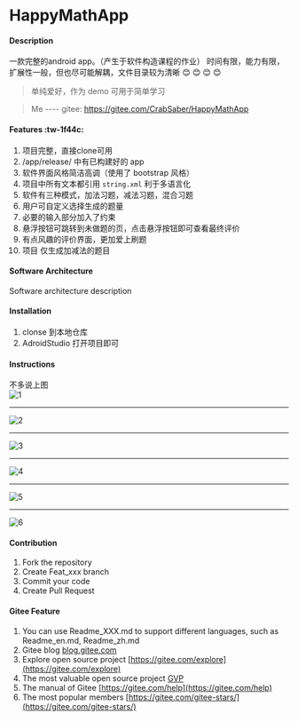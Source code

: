 # HappyMathApp

#### Description
一款完整的android app。（产生于软件构造课程的作业）
时间有限，能力有限，扩展性一般，但也尽可能解耦，文件目录较为清晰
 :blush:  :blush:  :blush:  :blush: 

> 单纯爱好，作为 demo 可用于简单学习

> Me ---- gitee: https://gitee.com/CrabSaber/HappyMathApp

#### Features  :tw-1f44c: 
1. 项目完整，直接clone可用
2. /app/release/ 中有已构建好的 app
3. 软件界面风格简洁高调（使用了 bootstrap 风格）
4. 项目中所有文本都引用 `string.xml` 利于多语言化
5. 软件有三种模式，加法习题，减法习题，混合习题
6. 用户可自定义选择生成的题量
7. 必要的输入部分加入了约束
8. 悬浮按钮可跳转到未做题的页，点击悬浮按钮即可查看最终评价
9. 有点风趣的评价界面，更加爱上刷题
10. 项目 仅生成加减法的题目

#### Software Architecture
Software architecture description

#### Installation

1.  clonse 到本地仓库
2.  AdroidStudio 打开项目即可

#### Instructions

不多说上图
<br/>
![1](screenshot/HappyMath_1.png)
****
![2](screenshot/HappyMath_2.png)
****
![3](screenshot/HappyMath_3.png)
****
![4](screenshot/HappyMath_4.png)
****
![5](screenshot/HappyMath_5.png)
****
![6](screenshot/HappyMath_6.png)

#### Contribution

1.  Fork the repository
2.  Create Feat_xxx branch
3.  Commit your code
4.  Create Pull Request


#### Gitee Feature

1.  You can use Readme\_XXX.md to support different languages, such as Readme\_en.md, Readme\_zh.md
2.  Gitee blog [blog.gitee.com](https://blog.gitee.com)
3.  Explore open source project [https://gitee.com/explore](https://gitee.com/explore)
4.  The most valuable open source project [GVP](https://gitee.com/gvp)
5.  The manual of Gitee [https://gitee.com/help](https://gitee.com/help)
6.  The most popular members  [https://gitee.com/gitee-stars/](https://gitee.com/gitee-stars/)
